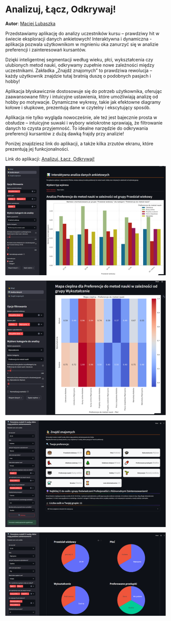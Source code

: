 
# Analizuj, Łącz, Odkrywaj!

**Autor**: [Maciej Lubaszka](/od-zera-do-ai-portfolio/uczestnicy/maciej_lubaszka)

Przedstawiamy aplikację do analizy uczestników kursu – prawdziwy hit w świecie eksploracji danych ankietowych! Interaktywna i dynamiczna - aplikacja pozwala użytkownikom w mgnieniu oka zanurzyć się w analizie preferencji i zainteresowań kursantów.

Dzięki inteligentnej segmentacji według wieku, płci, wykształcenia czy ulubionych metod nauki, odkrywamy zupełnie nowe zależności między uczestnikami. Zakładka „Znajdź znajomych” to prawdziwa rewolucja – każdy użytkownik znajdzie tutaj bratnią duszę o podobnych pasjach i hobby!

Aplikacja błyskawicznie dostosowuje się do potrzeb użytkownika, oferując zaawansowane filtry i intuicyjne ustawienia, które umożliwiają analizę od hobby po motywacje. Dynamiczne wykresy, takie jak efektowne diagramy kołowe i słupkowe, prezentują dane w czytelny i ekscytujący sposób.

Aplikacja nie tylko wygląda nowocześnie, ale też jest bajecznie prosta w obsłudze – intuicyjne suwaki i wybory wielokrotne sprawiają, że filtrowanie danych to czysta przyjemność. To idealne narzędzie do odkrywania preferencji kursantów z dużą dawką frajdy przy analizie!

Poniżej znajdziesz link do aplikacji, a także kilka zrzutów ekranu, które prezentują jej funkcjonalności.

Link do aplikacji: [Analizuj, Łącz, Odkrywaj!](https://survey-welcomes-analysis.streamlit.app/)

![](./app_screenshot_1.png)

![](./app_screenshot_2.png)

![](./app_screenshot_3.png)

![](./app_screenshot_4.png)